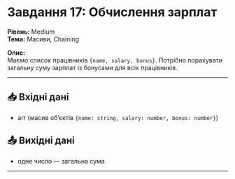 # Завдання 17: Обчислення зарплат
**Рівень:** Medium  
**Тема:** Масиви, Chaining  

**Опис:**  
Маємо список працівників `{name, salary, bonus}`. Потрібно порахувати загальну суму зарплат із бонусами для всіх працівників.  

---
## 📥 Вхідні дані
- arr (масив об’єктів `{name: string, salary: number, bonus: number}`)

## 📤 Вихідні дані
- одне число — загальна сума

---